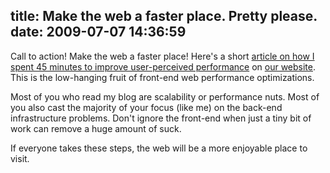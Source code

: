 title: Make the web a faster place.  Pretty please.
date: 2009-07-07 14:36:59
---

<p>Call to action!  Make the web a faster place!  Here's a short <a href="http://omniti.com/seeds/yslow-to-yfast-in-45-minutes">article on how I spent 45 minutes to improve user-perceived performance</a> on <a href="http://omniti.com/">our website</a>.  This is the low-hanging fruit of front-end web performance optimizations.</p>

<p>Most of you who read my blog are scalability or performance nuts.  Most of you also cast the majority of your focus (like me) on the back-end infrastructure problems.  Don't ignore the front-end when just a tiny bit of work can remove a huge amount of suck.</p>

<p>If everyone takes these steps, the web will be a more enjoyable place to visit.</p>
